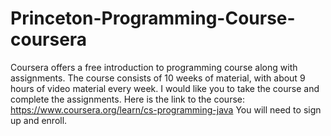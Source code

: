 # Princeton-Programming-Course-coursera
Coursera offers a free introduction to programming course along with assignments.  The course consists of 10 weeks of material, with about 9 hours of video material every week.  I would like you to take the course and complete the assignments.  Here is the link to the course:  https://www.coursera.org/learn/cs-programming-java  You will need to sign up and enroll.
